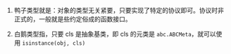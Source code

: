 1. 鸭子类型就是：对象的类型无关紧要，只要实现了特定的协议即可。协议时非正式的，一般就是些约定俗成的函数接口。

2. 白鹅类型指，只要 cls 是抽象基类，即 cls 的元类是 `abc.ABCMeta`，就可以使用 `isinstance(obj, cls)`